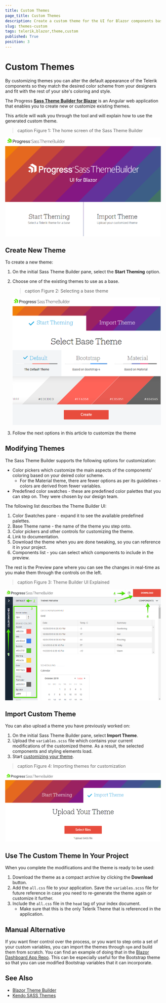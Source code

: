 ```yaml
---
title: Custom Themes
page_title: Custom Themes
description: Create a custom theme for the UI for Blazor components based on the built-in ones.
slug: themes-custom
tags: telerik,blazor,theme,custom
published: True
position: 3
---
```


# Custom Themes

By customizing themes you can alter the default appearance of the Telerik components so they match the desired color scheme from your designers and fit with the rest of your site's coloring and style.

The Progress [**Sass Theme Builder for Blazor**](https://themebuilder.telerik.com/blazor-ui) is an Angular web application that enables you to create new or customize existing themes.

This article will walk you through the tool and will explain how to use the generated custom theme.

>caption Figure 1: The home screen of the Sass Theme Builder

![](images/theme-builder-overview.png)

## Create New Theme

To create a new theme:

1. On the initial Sass Theme Builder pane, select the **Start Theming** option.

1. Choose one of the existing themes to use as a base.

    >caption Figure 2: Selecting a base theme
    
    ![](images/theme-builder-select-base-theme.png)
    
1. Follow the next options in this article to customize the theme


## Modifying Themes

The Sass Theme Builder supports the following options for customization:

* Color pickers which customize the main aspects of the components' coloring based on your deired color scheme.
    * For the Material theme, there are fewer options as per its guidelines - colors are derived from fewer variables.
* Predefined color swatches - these are predefined color palettes that you can step on. They were chosen by our design team.

The following list describes the Theme Builder UI:

1. Color Swatches pane - expand it to see the available predefined palettes.
2. Base Theme name - the name of the theme you step onto.
3. Color pickers and other controls for customizing the theme.
4. Link to documentation.
5. Download the theme when you are done tweaking, so you can reference it in your project.
6. Components list - you can select which components to include in the preview.

The rest is the Preview pane where you can see the changes in real-time as you make them through the controls on the left.

>caption Figure 3: Theme Builder UI Explained

![](images/theme-builder-ui-explanations.png)

## Import Custom Theme

You can also upload a theme you have previously worked on:

1. On the initial Sass Theme Builder pane, select **Import Theme**.
1. Upload the `variables.scss` file which contains your current modifications of the customized theme. As a result, the selected components and styling elements load.
1. Start [customizing your theme](#modifying-themes).

>caption Figure 4: Importing themes for customization

![](images/theme-builder-import.png)

## Use The Custom Theme In Your Project

When you complete the modifications and the theme is ready to be used:

1. Download the theme as a compact archive by clicking the **Download** button.
1. Add the `all.css` file to your application. Save the `variables.scss` file for future reference in case you need to re-generate the theme again or customize it further.
1. Include the `all.css` file in the `head` tag of your index document.
    * Make sure that this is the only Telerik Theme that is referenced in the application.
    


## Manual Alternative

If you want finer control over the process, or you want to step onto a set of your custom variables, you can import the themes through `npm` and build them from scratch. You can find an example of doing that in the [Blazor Dashboard App Repo](https://github.com/telerik/blazor-dashboard). This can be especially useful for the Bootstrap theme so that you can use modified Bootstrap variables that it can incorporate.


## See Also

  * [Blazor Theme Builder](https://themebuilder.telerik.com/blazor-ui)
  * [Kendo SASS Themes](https://docs.telerik.com/kendo-ui/styles-and-layout/sass-themes)
